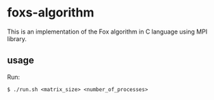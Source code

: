 # foxs-algorithm

This is an implementation of the Fox algorithm in C language using MPI library.

## usage

Run:

```
$ ./run.sh <matrix_size> <number_of_processes>
```
